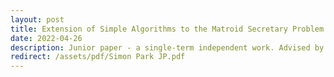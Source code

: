```yaml
---
layout: post
title: Extension of Simple Algorithms to the Matroid Secretary Problem
date: 2022-04-26
description: Junior paper - a single-term independent work. Advised by Matt Weinberg. (Spring 2022)
redirect: /assets/pdf/Simon Park JP.pdf
---
```

